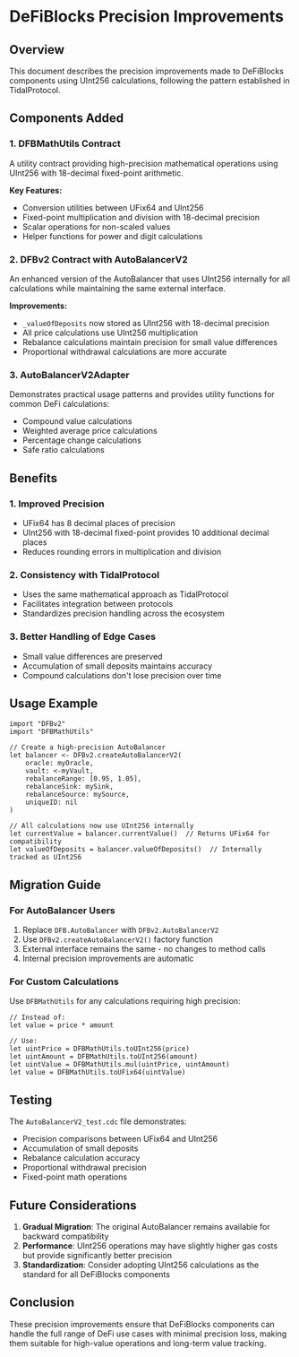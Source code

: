 # DeFiBlocks Precision Improvements

## Overview

This document describes the precision improvements made to DeFiBlocks components using UInt256 calculations, following the pattern established in TidalProtocol.

## Components Added

### 1. DFBMathUtils Contract

A utility contract providing high-precision mathematical operations using UInt256 with 18-decimal fixed-point arithmetic.

**Key Features:**
- Conversion utilities between UFix64 and UInt256
- Fixed-point multiplication and division with 18-decimal precision
- Scalar operations for non-scaled values
- Helper functions for power and digit calculations

### 2. DFBv2 Contract with AutoBalancerV2

An enhanced version of the AutoBalancer that uses UInt256 internally for all calculations while maintaining the same external interface.

**Improvements:**
- `_valueOfDeposits` now stored as UInt256 with 18-decimal precision
- All price calculations use UInt256 multiplication
- Rebalance calculations maintain precision for small value differences
- Proportional withdrawal calculations are more accurate

### 3. AutoBalancerV2Adapter

Demonstrates practical usage patterns and provides utility functions for common DeFi calculations:
- Compound value calculations
- Weighted average price calculations
- Percentage change calculations
- Safe ratio calculations

## Benefits

### 1. Improved Precision
- UFix64 has 8 decimal places of precision
- UInt256 with 18-decimal fixed-point provides 10 additional decimal places
- Reduces rounding errors in multiplication and division

### 2. Consistency with TidalProtocol
- Uses the same mathematical approach as TidalProtocol
- Facilitates integration between protocols
- Standardizes precision handling across the ecosystem

### 3. Better Handling of Edge Cases
- Small value differences are preserved
- Accumulation of small deposits maintains accuracy
- Compound calculations don't lose precision over time

## Usage Example

```cadence
import "DFBv2"
import "DFBMathUtils"

// Create a high-precision AutoBalancer
let balancer <- DFBv2.createAutoBalancerV2(
    oracle: myOracle,
    vault: <-myVault,
    rebalanceRange: [0.95, 1.05],
    rebalanceSink: mySink,
    rebalanceSource: mySource,
    uniqueID: nil
)

// All calculations now use UInt256 internally
let currentValue = balancer.currentValue()  // Returns UFix64 for compatibility
let valueOfDeposits = balancer.valueOfDeposits()  // Internally tracked as UInt256
```

## Migration Guide

### For AutoBalancer Users

1. Replace `DFB.AutoBalancer` with `DFBv2.AutoBalancerV2`
2. Use `DFBv2.createAutoBalancerV2()` factory function
3. External interface remains the same - no changes to method calls
4. Internal precision improvements are automatic

### For Custom Calculations

Use `DFBMathUtils` for any calculations requiring high precision:

```cadence
// Instead of:
let value = price * amount

// Use:
let uintPrice = DFBMathUtils.toUInt256(price)
let uintAmount = DFBMathUtils.toUInt256(amount)
let uintValue = DFBMathUtils.mul(uintPrice, uintAmount)
let value = DFBMathUtils.toUFix64(uintValue)
```

## Testing

The `AutoBalancerV2_test.cdc` file demonstrates:
- Precision comparisons between UFix64 and UInt256
- Accumulation of small deposits
- Rebalance calculation accuracy
- Proportional withdrawal precision
- Fixed-point math operations

## Future Considerations

1. **Gradual Migration**: The original AutoBalancer remains available for backward compatibility
2. **Performance**: UInt256 operations may have slightly higher gas costs but provide significantly better precision
3. **Standardization**: Consider adopting UInt256 calculations as the standard for all DeFiBlocks components

## Conclusion

These precision improvements ensure that DeFiBlocks components can handle the full range of DeFi use cases with minimal precision loss, making them suitable for high-value operations and long-term value tracking. 